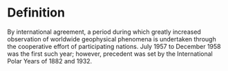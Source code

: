 # Definition

By international agreement, a period during which greatly increased
observation of worldwide geophysical phenomena is undertaken through the
cooperative effort of participating nations. July 1957 to December 1958
was the first such year; however, precedent was set by the International
Polar Years of 1882 and 1932.
